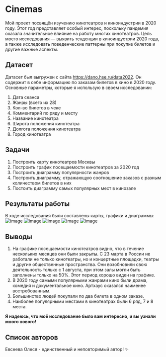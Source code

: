 # Cinemas
Мой проект посвящён изучению кинотеатров и киноиндустрии в 2020 году. Этот год представляет особый интерес, поскольку пандемия оказала значительное влияние на работу многих кинотеатров.
Цель моего исследования — выявить тенденции в киноиндустрии 2020 года, а также исследовать поведенческие паттерны при покупке билетов и другие важные аспекты.
## Датасет
Датасет был выгружен с сайта https://dano.hse.ru/data2022. Он содержит в себе информацию по заказам билетов в кино в 2020 году.
Основные параметры, которые я использую в своем исследовании:
1) Дата сеанса
2) Жанры (всего их 28)
3) Кол-во билетов в чеке
4) Комментарий по ряду и месту
5) Название кинотеатра
6) Широта положения кинотеатра
7) Долгота положения кинотеатра
8) Город кинотеатра

## Задачи
1. Построить карту кинотеатров Москвы
2. Построить график посещаемости кинотеатров за 2020 год
3. Построить диаграмму популярности жанров
4. Построить диаграмму, отражающую соотношение заказов с разным количеством билетов в них
5. Постоить диаграмму самых популярных мест в кинозале

## Результаты работы
В ходе исследования были составлены карты, графики и диаграммы:
![image](https://github.com/user-attachments/assets/837ff739-b8b2-4d3a-af7e-84fc49b3d47f)
![image](https://github.com/user-attachments/assets/a1f6c74d-cacf-40d0-acd4-56eeb9e00b6b)
![image](https://github.com/user-attachments/assets/5545ca9e-2448-49ba-9700-12759169a44a)
![image](https://github.com/user-attachments/assets/4f62fd27-b2fb-49ec-8132-cecdca485ab0)
![image](https://github.com/user-attachments/assets/d265f879-19aa-47ac-aa7e-94f02b27b4e8)

## Выводы
1. На графике посещаемости кинотеатров видно, что в течение нескольких месяцев они были закрыты. С 23 марта в России не работали не только кинотеатры, но и концертные площадки, театры и другие общественные пространства. Они возобновили свою деятельность только с 1 августа, при этом залы могли быть заполнены только на 50%. Этот период хорошо виден на графике.
2. В 2020 году самыми популярными жанрами кино были драма, комедия и документальное кино. Артхаус оказался наименее востребованным.
3. Большинство людей покупали по два билета в одном заказе.
4. Наиболее популярными местами в кинотеатрах были 6 ряд, 7 и 8 места.

**Я надеюсь, что моё исследование было вам интересно, и вы узнали много нового!**
## Список авторов

Евсеева Олеся - единственный и неповторимый автор! ✨
